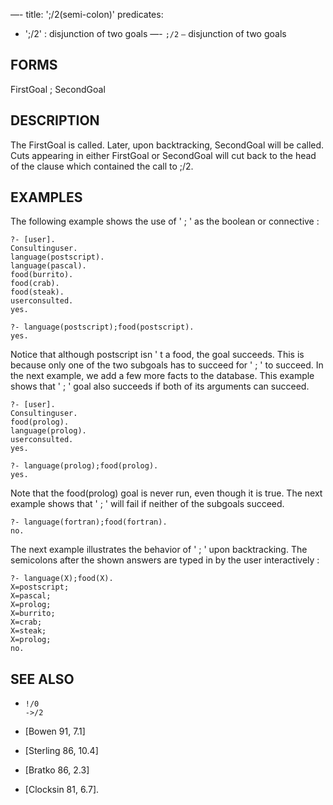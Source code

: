 —-
title: ';/2(semi-colon)'
predicates:
 - ';/2' : disjunction of two goals
—-
`;/2` `—` disjunction of two goals


## FORMS

FirstGoal ; SecondGoal


## DESCRIPTION

The FirstGoal is called. Later, upon backtracking, SecondGoal will be called. Cuts appearing in either FirstGoal or SecondGoal will cut back to the head of the clause which contained the call to ;/2.


## EXAMPLES

The following example shows the use of ' ; ' as the boolean or connective :

```
?- [user].
Consultinguser.
language(postscript).
language(pascal).
food(burrito).
food(crab).
food(steak).
userconsulted.
yes.
```

```
?- language(postscript);food(postscript).
yes.
```

Notice that although postscript isn ' t a food, the goal succeeds. This is because only one of the two subgoals has to succeed for ' ; ' to succeed. In the next example, we add a few more facts to the database. This example shows that ' ; ' goal also succeeds if both of its arguments can succeed.

```
?- [user].
Consultinguser.
food(prolog).
language(prolog).
userconsulted.
yes.
```

```
?- language(prolog);food(prolog).
yes.
```

Note that the food(prolog) goal is never run, even though it is true. The next example shows that ' ; ' will fail if neither of the subgoals succeed.

```
?- language(fortran);food(fortran).
no.
```

The next example illustrates the behavior of ' ; ' upon backtracking. The semicolons after the shown answers are typed in by the user interactively :

```
?- language(X);food(X).
X=postscript;
X=pascal;
X=prolog;
X=burrito;
X=crab;
X=steak;
X=prolog;
no.
```


## SEE ALSO

- `!/0`  
`->/2`

- [Bowen 91, 7.1]
- [Sterling 86, 10.4]
- [Bratko 86, 2.3]
- [Clocksin 81, 6.7]. 
